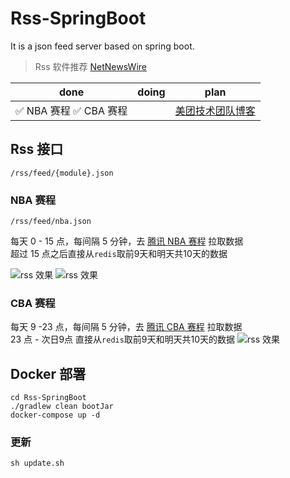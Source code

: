# Rss-SpringBoot

It is a json feed server based on spring boot.

> Rss 软件推荐 [NetNewsWire](https://github.com/Ranchero-Software/NetNewsWire)

| done | doing   | plan         |
| ---------- | ---------- | ---------- |
|  ✅ NBA 赛程 ✅ CBA 赛程 |   |  [美团技术团队博客](https://tech.meituan.com/) |

## Rss 接口

`/rss/feed/{module}.json`

### NBA 赛程
`/rss/feed/nba.json`

每天 0 - 15 点，每间隔 5 分钟，去 [腾讯 NBA 赛程](https://nba.stats.qq.com/schedule/) 拉取数据  
超过 15 点之后直接从`redis`取前9天和明天共10天的数据

![rss 效果](https://z3.ax1x.com/2021/10/03/4L7f6U.png)
![rss 效果](https://z3.ax1x.com/2021/10/04/4X2XIf.png)

### CBA 赛程
每天 9 -23 点，每间隔 5 分钟，去 [腾讯 CBA 赛程](https://kbs.sports.qq.com/#cba) 拉取数据  
23 点 - 次日9点 直接从`redis`取前9天和明天共10天的数据
![rss 效果](https://z3.ax1x.com/2021/10/25/55p5p4.jpg)
## Docker 部署

```shell
cd Rss-SpringBoot
./gradlew clean bootJar
docker-compose up -d
```

### 更新

```shell
sh update.sh
```



